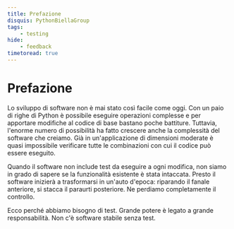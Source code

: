 ```yaml
---
title: Prefazione
disquis: PythonBiellaGroup
tags:
    - testing
hide:
    - feedback
timetoread: true
---
```


# Prefazione

Lo sviluppo di software non è mai stato così facile come oggi.  Con un
paio di righe di Python è possibile eseguire operazioni complesse e per
apportare modifiche al codice di base bastano poche battiture.  Tuttavia,
l'enorme numero di possibilità ha fatto crescere anche la complessità del
software che creiamo.  Già in un'applicazione di dimensioni moderate è
quasi impossibile verificare tutte le combinazioni con cui il codice può
essere eseguito.

Quando il software non include test da eseguire a ogni modifica, non
siamo in grado di sapere se la funzionalità esistente è stata intaccata.
Presto il software inizierà a trasformarsi in un'auto d'epoca: riparando
il fanale anteriore, si stacca il paraurti posteriore.  Ne perdiamo
completamente il controllo.

Ecco perché abbiamo bisogno di test.  Grande potere è legato a grande
responsabilità.  Non c'è software stabile senza test.
